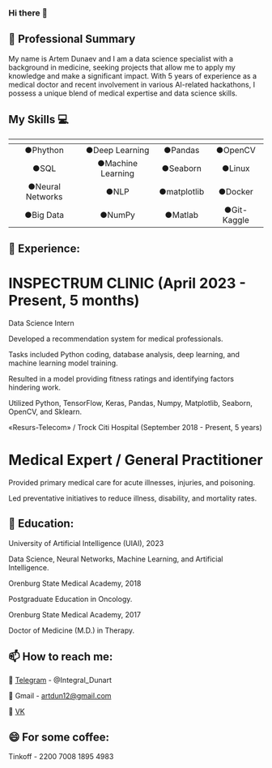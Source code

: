 ### Hi there 👋

## :hospital: Professional Summary

My name is Artem Dunaev and I am a data science specialist with a background in medicine, seeking projects that allow me to apply my knowledge and make a significant impact. With 5 years of experience as a medical doctor and recent involvement in various AI-related hackathons, I possess a unique blend of medical expertise and data science skills.

## My Skills :computer:

| <!-- -->         | <!-- -->          | <!-- -->    | <!-- -->    |
|:----------------:|:-----------------:|:-----------:|:-----------:|
| ●Phython         | ●Deep Learning    | ●Pandas     | ●OpenCV     |
| ●SQL             | ●Machine Learning | ●Seaborn    | ●Linux      |
| ●Neural Networks | ●NLP              | ●matplotlib | ●Docker     |
| ●Big Data        | ●NumPy            | ●Matlab     | ●Git-Kaggle |

## :school_satchel: Experience:

# INSPECTRUM CLINIC (April 2023 - Present, 5 months)

Data Science Intern

Developed a recommendation system for medical professionals.

Tasks included Python coding, database analysis, deep learning, and machine learning model training.

Resulted in a model providing fitness ratings and identifying factors hindering work.

Utilized Python, TensorFlow, Keras, Pandas, Numpy, Matplotlib, Seaborn, OpenCV, and Sklearn.

«Resurs-Telecom» / Trock Citi Hospital (September 2018 - Present, 5 years)

# Medical Expert / General Practitioner

Provided primary medical care for acute illnesses, injuries, and poisoning.

Led preventative initiatives to reduce illness, disability, and mortality rates.

## :orange_book: Education:

University of Artificial Intelligence (UIAI), 2023

Data Science, Neural Networks, Machine Learning, and Artificial Intelligence.

Orenburg State Medical Academy, 2018

Postgraduate Education in Oncology.

Orenburg State Medical Academy, 2017

Doctor of Medicine (M.D.) in Therapy.

## 📫 How to reach me:

💬 [Telegram](https://t.me/Integral_Dunart) - @Integral_Dunart

💬 Gmail - artdun12@gmail.com

💬 [VK](https://vk.com/dunart)


## 😄 For some coffee:

Tinkoff - 2200 7008 1895 4983

<!--
**ardun12/ardun12** is a ✨ _special_ ✨ repository because its `README.md` (this file) appears on your GitHub profile.

Here are some ideas to get you started:

- 🔭 I’m currently working on ...
- 🌱 I’m currently learning ...
- 👯 I’m looking to collaborate on ...
- 🤔 I’m looking for help with ...
- 💬 Ask me about ...
- 📫 How to reach me: ...
- 😄 Pronouns: ...
- ⚡ Fun fact: ...
-->
